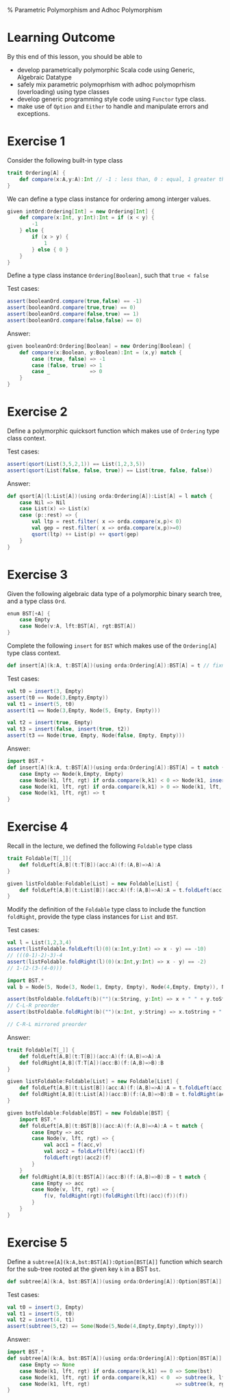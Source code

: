 % Parametric Polymorphism and Adhoc Polymorphism 


# Learning Outcome

By this end of this lesson, you should be able to 

* develop parametrically polymorphic Scala code using Generic, Algebraic Datatype
* safely mix parametric polymoprhism with adhoc polymoprhism (overloading) using type classes 
* develop generic programming style code using `Functor` type class.
* make use of `Option` and `Either` to handle and manipulate errors and exceptions. 

# Exercise 1

Consider the following built-in type class 

```scala
trait Ordering[A] { 
    def compare(x:A,y:A):Int // -1 : less than, 0 : equal, 1 greater than
}
```

We can define a type class instance for ordering among interger values.

```scala
given intOrd:Ordering[Int] = new Ordering[Int] {
    def compare(x:Int, y:Int):Int = if (x < y) {
        -1
    } else {
        if (x > y) {
            1
        } else { 0 }
    }
}
```

Define a type class instance `Ordering[Boolean]`, such that `true < false`

Test cases:
```scala
assert(booleanOrd.compare(true,false) == -1)
assert(booleanOrd.compare(true,true) == 0)
assert(booleanOrd.compare(false,true) == 1)
assert(booleanOrd.compare(false,false) == 0)
```
Answer:

```scala
given booleanOrd:Ordering[Boolean] = new Ordering[Boolean] {
    def compare(x:Boolean, y:Boolean):Int = (x,y) match {
        case (true, false) => -1
        case (false, true) => 1
        case _             => 0
    }
}
```


# Exercise 2

Define a polymorphic quicksort function which makes use of `Ordering` type class context.


Test cases:

```scala
assert(qsort(List(3,5,2,1)) == List(1,2,3,5))
assert(qsort(List(false, false, true)) == List(true, false, false))
```

Answer:
```scala
def qsort[A](l:List[A])(using orda:Ordering[A]):List[A] = l match {
    case Nil => Nil
    case List(x) => List(x)
    case (p::rest) => {
        val ltp = rest.filter( x => orda.compare(x,p)< 0)
        val gep = rest.filter( x => orda.compare(x,p)>=0)
        qsort(ltp) ++ List(p) ++ qsort(gep)
    }
}
```

# Exercise 3

Given the following algebraic data type of a polymorphic binary search tree, and a type class `Ord`. 

```scala
enum BST[+A] {
    case Empty
    case Node(v:A, lft:BST[A], rgt:BST[A])
}
```

Complete the following `insert` for `BST` which makes use of the `Ordering[A]` type class context.

```scala
def insert[A](k:A, t:BST[A])(using orda:Ordering[A]):BST[A] = t // fixme
```

Test cases:

```scala
val t0 = insert(3, Empty)
assert(t0 == Node(3,Empty,Empty))
val t1 = insert(5, t0)
assert(t1 == Node(3,Empty, Node(5, Empty, Empty)))

val t2 = insert(true, Empty)
val t3 = insert(false, insert(true, t2))
assert(t3 == Node(true, Empty, Node(false, Empty, Empty)))
```

Answer:

```scala
import BST.*
def insert[A](k:A, t:BST[A])(using orda:Ordering[A]):BST[A] = t match {
    case Empty => Node(k,Empty, Empty)
    case Node(k1, lft, rgt) if orda.compare(k,k1) < 0 => Node(k1, insert(k, lft), rgt)
    case Node(k1, lft, rgt) if orda.compare(k,k1) > 0 => Node(k1, lft, insert(k, rgt))
    case Node(k1, lft, rgt) => t
}
```

# Exercise 4

Recall in the lecture, we defined the following `Foldable` type class

```scala
trait Foldable[T[_]]{
    def foldLeft[A,B](t:T[B])(acc:A)(f:(A,B)=>A):A
}

given listFoldable:Foldable[List] = new Foldable[List] {
    def foldLeft[A,B](t:List[B])(acc:A)(f:(A,B)=>A):A = t.foldLeft(acc)(f)
}
```

Modify the definition of the `Foldable` type class to include the function `foldRight`, provide the type class instances for `List` and `BST`.


Test cases:

```scala
val l = List(1,2,3,4)
assert(listFoldable.foldLeft(l)(0)(x:Int,y:Int) => x - y) == -10)
// (((0-1)-2)-3)-4
assert(listFoldable.foldRight(l)(0)(x:Int,y:Int) => x - y) == -2)
// 1-(2-(3-(4-0)))

import BST.*
val b = Node(5, Node(3, Node(1, Empty, Empty), Node(4,Empty, Empty)), Node(7, Empty, Empty))

assert(bstFoldable.foldLeft(b)("")(x:String, y:Int) => x + " " + y.toString)  == " 5 3 1 4 7")
// C-L-R preorder
assert(bstFoldable.foldRight(b)("")(x:Int, y:String) => x.toString + " " + y)  == "5 7 3 4 1 ")

// C-R-L mirrored preorder
```


Answer:

```scala
trait Foldable[T[_]] {
    def foldLeft[A,B](t:T[B])(acc:A)(f:(A,B)=>A):A
    def foldRight[A,B](T:T[A])(acc:B)(f:(A,B)=>B):B
}

given listFoldable:Foldable[List] = new Foldable[List] {
    def foldLeft[A,B](t:List[B])(acc:A)(f:(A,B)=>A):A = t.foldLeft(acc)(f)
    def foldRight[A,B](t:List[A])(acc:B)(f:(A,B)=>B):B = t.foldRight(acc)(f)
}

given bstFoldable:Foldable[BST] = new Foldable[BST] {
    import BST.*
    def foldLeft[A,B](t:BST[B])(acc:A)(f:(A,B)=>A):A = t match {
        case Empty => acc
        case Node(v, lft, rgt) => {
            val acc1 = f(acc,v)
            val acc2 = foldLeft(lft)(acc1)(f)
            foldLeft(rgt)(acc2)(f)
        }
    }
    def foldRight[A,B](t:BST[A])(acc:B)(f:(A,B)=>B):B = t match {
        case Empty => acc
        case Node(v, lft, rgt) => {
            f(v, foldRight(rgt)(foldRight(lft)(acc)(f))(f))
        }
    }
}
```

# Exercise 5

Define a `subtree[A](k:A,bst:BST[A]):Option[BST[A]]` function which search for the sub-tree rooted at the given key `k` in a BST `bst`.

```scala
def subtree[A](k:A, bst:BST[A])(using orda:Ordering[A]):Option[BST[A]] = None // TODO: fixme
```
Test cases:

```scala
val t0 = insert(3, Empty)
val t1 = insert(5, t0)
val t2 = insert(4, t1)
assert(subtree(5,t2) == Some(Node(5,Node(4,Empty,Empty),Empty)))
```

Answer:

```scala
import BST.*
def subtree[A](k:A, bst:BST[A])(using orda:Ordering[A]):Option[BST[A]] = bst match {
    case Empty => None
    case Node(k1, lft, rgt) if orda.compare(k,k1) == 0 => Some(bst)
    case Node(k1, lft, rgt) if orda.compare(k,k1) < 0  => subtree(k, lft)
    case Node(k1, lft, rgt)                            => subtree(k, rgt)
}
```